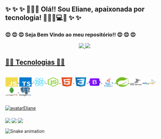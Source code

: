 ## :sparkles: :sparkles: :sparkles: 👩🏻‍🦱 Olá!! Sou Eliane, apaixonada por tecnologia! 👩🏻‍💻💻:sparkles: :sparkles: :sparkles:

###  :heart_eyes: :heart_eyes: :heart_eyes: Seja Bem Vindo ao meu repositório!! :heart_eyes: :heart_eyes: :heart_eyes:
  
  <div align="center">
  <a href="https://github.com/eliane-sp-silva">
  <img height="180em" src="https://github-readme-stats.vercel.app/api?username=eliane-sp-silva&show_icons=true&theme=dracula&include_all_commits=true&count_private=true"/>
  <img height="180em" src="https://github-readme-stats.vercel.app/api/top-langs/?username=eliane-sp-silva&layout=compact&langs_count=7&theme=dracula"/>
</div>

  ## 👩‍💻 Tecnologias 👩‍💻
  <div style="display: inline_block"><br>
  <img align="center" alt="Eli-Js" height="30" width="40" src="https://raw.githubusercontent.com/devicons/devicon/master/icons/javascript/javascript-plain.svg">
  <img align="center" alt="Eli-Ts" height="30" width="40" src="https://raw.githubusercontent.com/devicons/devicon/master/icons/typescript/typescript-plain.svg">
  <img align="center" alt="Eli-React" height="30" width="40" src="https://raw.githubusercontent.com/devicons/devicon/master/icons/react/react-original.svg">
    <img align="center" alt="Eli-Node" height="30" width="40" src="https://raw.githubusercontent.com/devicons/devicon/master/icons/nodejs/nodejs-original.svg">   
  <img align="center" alt="Eli-HTML" height="30" width="40" src="https://raw.githubusercontent.com/devicons/devicon/master/icons/html5/html5-original.svg">
  <img align="center" alt="Eli-CSS" height="30" width="40" src="https://raw.githubusercontent.com/devicons/devicon/master/icons/css3/css3-original.svg"> 
  <img align="center" alt="Eli-Bootstrap" height="30" width="40" src="https://raw.githubusercontent.com/devicons/devicon/master/icons/bootstrap/bootstrap-original.svg">   
  <img align="center" alt="Eli-Java" height="30" width="40" src="https://raw.githubusercontent.com/devicons/devicon/master/icons/java/java-original.svg">   
  <img align="center" alt="Eli-Spring" height="30" width="40" src="https://raw.githubusercontent.com/devicons/devicon/master/icons/spring/spring-original.svg">   
  <img align="center" alt="Eli-SQLServer" height="30" width="40" src="https://raw.githubusercontent.com/devicons/devicon/master/icons/microsoftsqlserver/microsoftsqlserver-plain-wordmark.svg">   
  <img align="center" alt="Eli-MySql" height="30" width="40" src="https://raw.githubusercontent.com/devicons/devicon/master/icons/mysql/mysql-original-wordmark.svg">   
  <img align="center" alt="Eli-MongoDb" height="30" width="40" src="https://raw.githubusercontent.com/devicons/devicon/master/icons/mongodb/mongodb-original-wordmark.svg">   
  <img align="center" alt="Eli-PostgreSql" height="30" width="40" src="https://raw.githubusercontent.com/devicons/devicon/master/icons/postgresql/postgresql-original-wordmark.svg">       
</div>
  
  ##
  
  ###
  
  ![avatarEliane](https://user-images.githubusercontent.com/95144647/162952116-12a63b5b-11eb-4953-adca-1ca07fd0c789.gif)
  
  ###
  
 
  
    
  ###
  
<div> 
  <a href="https://www.instagram.com/elianespsilva/" target="_blank"><img src="https://img.shields.io/badge/-Instagram-%23E4405F?style=for-the-badge&logo=instagram&logoColor=white" target="_blank"></a>
 	<a href = "mailto:3lian3.pereira@gmail.com"><img src="https://img.shields.io/badge/-Gmail-%23333?style=for-the-badge&logo=gmail&logoColor=white" target="_blank"></a>
  <a href="www.linkedin.com/in/elianespsilva-dev" target="_blank"><img src="https://img.shields.io/badge/-LinkedIn-%230077B5?style=for-the-badge&logo=linkedin&logoColor=white" target="_blank"></a> 
  
 
  ![Snake animation](https://github.com/eliane-sp-silva/eliane-sp-silva/blob/output/github-contribution-grid-snake.svg)
 
</div>

  
  
